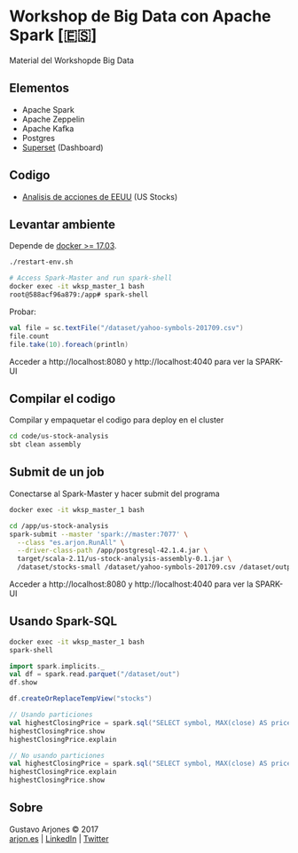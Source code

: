 # Workshop de Big Data con Apache Spark [🇪🇸]
Material del Workshopde Big Data

## Elementos
* Apache Spark
* Apache Zeppelin
* Apache Kafka
* Postgres
* [Superset](http://superset.incubator.apache.org) (Dashboard)

## Codigo
* [Analisis de acciones de EEUU](code/us-stock-analysis) (US Stocks)

## Levantar ambiente
Depende de [docker >= 17.03](https://www.docker.com/community-edition).

```bash
./restart-env.sh

# Access Spark-Master and run spark-shell
docker exec -it wksp_master_1 bash
root@588acf96a879:/app# spark-shell
```
Probar:
```scala
val file = sc.textFile("/dataset/yahoo-symbols-201709.csv")
file.count
file.take(10).foreach(println)
```
Acceder a http://localhost:8080 y http://localhost:4040 para ver la SPARK-UI

## Compilar el codigo
Compilar y empaquetar el codigo para deploy en el cluster

```bash
cd code/us-stock-analysis
sbt clean assembly
```

## Submit de un job
Conectarse al Spark-Master y hacer submit del programa

```bash
docker exec -it wksp_master_1 bash

cd /app/us-stock-analysis
spark-submit --master 'spark://master:7077' \
  --class "es.arjon.RunAll" \
  --driver-class-path /app/postgresql-42.1.4.jar \
  target/scala-2.11/us-stock-analysis-assembly-0.1.jar \
  /dataset/stocks-small /dataset/yahoo-symbols-201709.csv /dataset/output.parquet
```
Acceder a http://localhost:8080 y http://localhost:4040 para ver la SPARK-UI


## Usando Spark-SQL
```bash
docker exec -it wksp_master_1 bash
spark-shell
```

```scala
import spark.implicits._
val df = spark.read.parquet("/dataset/out")
df.show

df.createOrReplaceTempView("stocks")

// Usando particiones
val highestClosingPrice = spark.sql("SELECT symbol, MAX(close) AS price FROM stocks WHERE year=2017 AND month=9 GROUP BY symbol")
highestClosingPrice.show
highestClosingPrice.explain

// No usando particiones
val highestClosingPrice = spark.sql("SELECT symbol, MAX(close) AS price FROM stocks WHERE full_date > '2017-09-01' GROUP BY symbol")
highestClosingPrice.explain
highestClosingPrice.show
```

## Sobre
Gustavo Arjones &copy; 2017  
[arjon.es](http://arjon.es) | [LinkedIn](http://linkedin.com/in/arjones/) | [Twitter](https://twitter.com/arjones)
